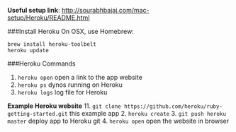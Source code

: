 **Useful setup link**: http://sourabhbajaj.com/mac-setup/Heroku/README.html  

###Install Heroku
On OSX, use Homebrew:  
```
brew install heroku-toolbelt
heroku update
```

###Heroku Commands
  1. `heroku open` open a link to the app website
  2. `heroku ps` dynos running on Heroku
  3. `heroku logs` log file for Heroku

**Example Heroku website**
  11. `git clone https://github.com/heroku/ruby-getting-started.git` this example app
  2. `heroku create`
  3. `git push heroku master` deploy app to Heroku git
  4. `heroku open` open the website in browser

